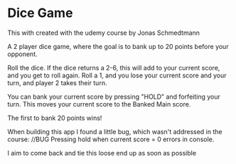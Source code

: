 # Dice Game
This with created with the udemy course by Jonas Schmedtmann

A 2 player dice game, where the goal is to bank up to 20 points before your opponent.

Roll the dice.
If the dice returns a 2-6, this will add to your current score, and you get to roll again.
Roll a 1, and you lose your current score and your turn, and player 2 takes their turn.

You can bank your current score by pressing "HOLD" and forfeiting your turn. 
This moves your current score to the Banked Main score.

The first to bank 20 points wins!


When building this app I found a little bug, which wasn't addressed in the course: 
//BUG Pressing hold when current score = 0 errors in console.

I aim to come back and tie this loose end up as soon as possible


